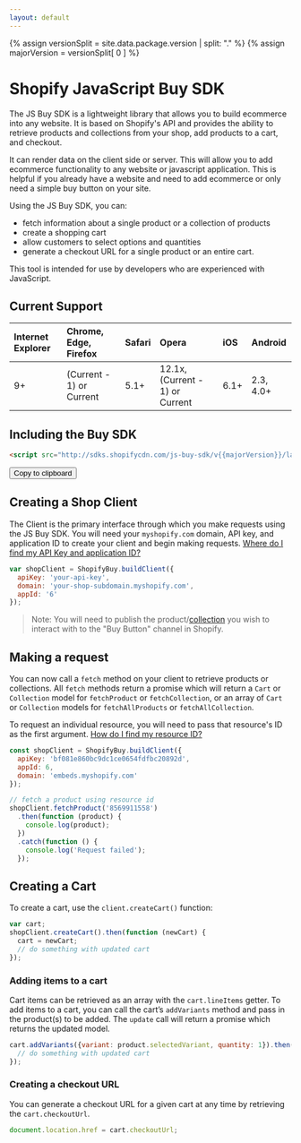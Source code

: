 ```yaml
---
layout: default
---
```


{% assign versionSplit = site.data.package.version | split: "." %}
{% assign majorVersion = versionSplit[ 0 ] %}

# Shopify JavaScript Buy SDK

The JS Buy SDK is a lightweight library that allows you to build ecommerce into any website.
It is based on Shopify's API and provides the ability to retrieve products and collections from your shop,
add products to a cart, and checkout.

It can render data on the client side or server. This will allow you to add ecommerce functionality to any website or
javascript application. This is helpful if you already have a website and need to add ecommerce or only need a simple buy button on your site.

Using the JS Buy SDK, you can:

- fetch information about a single product or a collection of products
- create a shopping cart
- allow customers to select options and quantities
- generate a checkout URL for a single product or an entire cart.

This tool is intended for use by developers who are experienced with JavaScript.

## Current Support

| Internet Explorer     | Chrome, Edge, Firefox     | Safari   | Opera   | iOS   | Android   |
| :-------------------- | :------------------------ | :------- | :------ | :---- | :-------- |
| 9+                   | (Current - 1) or Current  | 5.1+     | 12.1x, (Current - 1) or Current | 6.1+ | 2.3, 4.0+

## Including the Buy SDK

```html
<script src="http://sdks.shopifycdn.com/js-buy-sdk/v{{majorVersion}}/latest/shopify-buy.umd.polyfilled.min.js"></script>
```

<button class="marketing-button copy-button" data-clipboard-text="<script src=&quot;http://sdks.shopifycdn.com/js-buy-sdk/latest/shopify-buy.polyfilled.globals.min.js&quot;></script>">Copy to clipboard</button>

## Creating a Shop Client

The Client is the primary interface through which you make requests using the JS Buy SDK.
You will need your `myshopify.com` domain, API key, and application ID to create your client and
begin making requests. <a href="https://docs.shopify.com/api/sdks/js-buy-sdk/getting-started#app-id" target="_blank">Where do I find my API Key and application ID?</a>

```js
var shopClient = ShopifyBuy.buildClient({
  apiKey: 'your-api-key',
  domain: 'your-shop-subdomain.myshopify.com',
  appId: '6'
});
```

> Note: You will need to publish the product/<a href="https://docs.shopify.com/manual/products/collections/make-collections-findable#change-the-visibility-of-a-collection" target="_blank">collection</a> you wish to interact with to the
> "Buy Button" channel in Shopify.

## Making a request

You can now call a `fetch` method on your client to retrieve products or collections.
All `fetch` methods return a promise which will return a `Cart` or `Collection` model for `fetchProduct`
or `fetchCollection`, or an array of `Cart` or `Collection` models for `fetchAllProducts` or `fetchAllCollection`.

To request an individual resource, you will need to pass that resource's ID as the first argument. <a href="https://docs.shopify.com/api/sdks/js-buy-sdk/getting-started#retrieving-products" target="_blank">How do I find my resource ID?</a>

```js
const shopClient = ShopifyBuy.buildClient({
  apiKey: 'bf081e860bc9dc1ce0654fdfbc20892d',
  appId: 6,
  domain: 'embeds.myshopify.com'
});

// fetch a product using resource id
shopClient.fetchProduct('8569911558')
  .then(function (product) {
    console.log(product);
  })
  .catch(function () {
    console.log('Request failed');
  });
```

## Creating a Cart

To create a cart, use the `client.createCart()` function:

```js
var cart;
shopClient.createCart().then(function (newCart) {
  cart = newCart;
  // do something with updated cart
});
```

### Adding items to a cart

Cart items can be retrieved as an array with the `cart.lineItems` getter. To add items to a cart,
you can call the cart’s `addVariants` method and pass in the product(s) to be added.
The `update` call will return a promise which returns the updated model.

```js
cart.addVariants({variant: product.selectedVariant, quantity: 1}).then(function (cart) {
  // do something with updated cart
});
```

### Creating a checkout URL

You can generate a checkout URL for a given cart at any time by retrieving the `cart.checkoutUrl`.

```js
document.location.href = cart.checkoutUrl;
```
